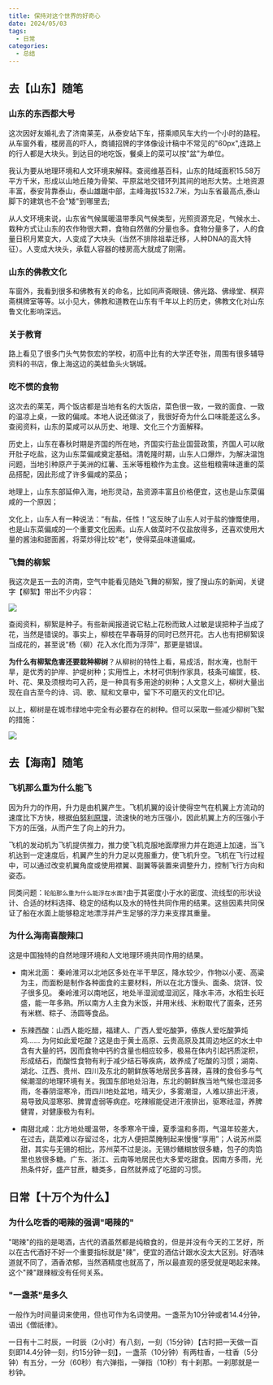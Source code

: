 ```yaml
---
title: 保持对这个世界的好奇心
date: 2024/05/03
tags:
  - 日常
categories:
  - 总结
---
```


## 去【山东】随笔

### 山东的东西都大号

这次因好友婚礼去了济南莱芜，从泰安站下车，搭乘顺风车大约一个小时的路程。从车窗外看，楼房高的吓人，商铺招牌的字体像设计稿中不常见的"60px",连路上的行人都是大块头。到达目的地吃饭，餐桌上的菜可以按"盆"为单位。

我认为要从地理环境和人文环境来解释。查阅维基百科，山东的陆域面积15.58万平方千米，形成以山地丘陵为骨架、平原盆地交错环列其间的地形大势。土地资源丰富，泰安背靠泰山，泰山雄踞中部，主峰海拔1532.7米，为山东省最高点,泰山脚下的建筑也不会"矮"到哪里去;

从人文环境来说，山东省气候属暖温带季风气候类型，光照资源充足，气候水土、栽种方式让山东的农作物很大颗，食物自然做的分量也多。食物分量多了，人的食量日积月累变大，人变成了大块头（当然不排除祖辈迁移，人种DNA的高大特征）。人变成大块头，承载人容器的楼房高大就成了刚需。

### 山东的佛教文化

车窗外，我看到很多和佛教有关的命名，比如同声斋眼镜、佛光路、佛缘堂、棋弈斋棋牌室等等。以小见大，佛教和道教在山东有千年以上的历史，佛教文化对山东鲁文化影响深远。

### 关于教育

路上看见了很多门头气势恢宏的学校，初高中比有的大学还夸张，周围有很多辅导资料的书店，像上海这边的美蛙鱼头火锅城。

### 吃不惯的食物

这次去的莱芜，两个饭店都是当地有名的大饭店，菜色很一致，一致的面食、一致的温凉上桌，一致的偏咸。本地人说还做淡了，我很好奇为什么口味能差这么多。查阅资料，山东的菜咸可以从历史、地理、文化三个方面解释。

历史上，山东在春秋时期是齐国的所在地，齐国实行盐业国营政策，齐国人可以敞开肚子吃盐，这为山东菜偏咸奠定基础。清乾隆时期，山东人口爆炸，为解决温饱问题，当地引种原产于美洲的红薯、玉米等粗粮作为主食。这些粗粮需味道重的菜品搭配，因此形成了许多偏咸的菜品；

地理上，山东东部延伸入海，地形灵动，盐资源丰富且价格便宜，这也是山东菜偏咸的一个原因；

文化上，山东人有一种说法：“有盐，任性！”这反映了山东人对于盐的慷慨使用，也是山东菜偏咸的一个重要文化因素。山东人做菜时不仅盐放得多，还喜欢使用大量的酱油和甜面酱，将菜炒得比较“老”，使得菜品味道偏咸。

### 飞舞的柳絮

我这次是五一去的济南，空气中能看见随处飞舞的柳絮，搜了搜山东的新闻，关键字【柳絮】带出不少内容：

![](https://cetacea-1304984885.cos.ap-shanghai.myqcloud.com/pieces/Snipaste_2024-05-03_13-35-51.jpg)

查阅资料，柳絮是种子。有些新闻报道说它粘上花粉而致人过敏是误把种子当成了花，当然是错误的。事实上，柳枝在早春萌芽的同时已然开花。古人也有把柳絮误当成花的，甚至说“杨（柳）花入水化而为浮萍”，那更是错误。

**为什么有柳絮危害还要栽种柳树**？从柳树的特性上看，易成活，耐水淹，也耐干旱，是优秀的护岸、护堤树种；实用性上，木材可供制作家具，枝条可编筐，枝、叶、花、果及须根均可入药，是一种具有多用途的树种；人文意义上，柳树大量出现在自古至今的诗、词、歌、赋和文章中，留下不可磨灭的文化印记。

以上，柳树是在城市绿地中完全有必要存在的树种。但可以采取一些减少柳树飞絮的措施：

![](https://cetacea-1304984885.cos.ap-shanghai.myqcloud.com/pieces/Snipaste_2024-05-03_13-44-59.jpg)

## 去【海南】随笔

### 飞机那么重为什么能飞

因为升力的作用，升力是由机翼产生。飞机机翼的设计使得空气在机翼上方流动的速度比下方快，根据[伯努利原理](https://baike.baidu.com/item/%E4%BC%AF%E5%8A%AA%E5%88%A9%E5%8E%9F%E7%90%86/9852095?fr=ge_ala)，流速快的地方压强小，因此机翼上方的压强小于下方的压强，从而产生了向上的升力。

飞机的发动机为飞机提供推力，推力使飞机克服地面摩擦力并在跑道上加速，当飞机达到一定速度后，机翼产生的升力足以克服重力，使飞机升空。飞机在飞行过程中，可以通过改变机翼角度或使用襟翼、副翼等装置来调整升力，控制飞行方向和姿态。

同类问题：`轮船那么重为什么能浮在水面?`由于其密度小于水的密度、流线型的形状设计、合适的材料选择、稳定的结构以及水的特性共同作用的结果。这些因素共同保证了船在水面上能够稳定地漂浮并产生足够的浮力来支撑其重量。

### 为什么海南喜酸辣口

这是中国独特的自然地理环境和人文地理环境共同作用的结果。

- 南米北面：
秦岭淮河以北地区多处在半干旱区，降水较少，作物以小麦、高粱为主，而面粉是制作各种面食的主要材料，所以在北方馒头、面条、烧饼、饺子很多见。
秦岭淮河以南地区，地处半湿润或湿润区，降水丰沛，水稻生长旺盛，能一年多熟。所以南方人主食为米饭，并用米线、米粉取代了面条，还另有米糕、粽子、汤圆等食品。

- 东辣西酸：山西人能吃醋，福建人、广西人爱吃酸笋，傣族人爱吃酸笋炖鸡......
为何如此爱吃酸？这是由于黄土高原、云贵高原及其周边地区的水土中含有大量的钙，因而食物中钙的含量也相应较多，极易在体内引起钙质淀积，形成结石，而酸性食物有利于减少结石等疾病，故养成了吃酸的习惯；湖南、湖北、江西、贵州、四川及东北的朝鲜族等地居民多喜辣，喜辣的食俗多与气候潮湿的地理环境有关。我国东部地处沿海，东北的朝鲜族当地气候也湿润多雨，冬春阴湿寒冷，而四川地处盆地，晴天少，多雾潮湿，人难以排出汗液，易导致风湿寒邪、脾胃虚弱等病症。吃辣椒能促进汗液排出，驱寒祛湿，养脾健胃，对健康极为有利。

- 南甜北咸：北方地处暖温带，冬季寒冷干燥，夏季温和多雨，气温年较差大，在过去，蔬菜难以存留过冬，北方人便把菜腌制起来慢慢“享用”；人说苏州菜甜，其实与无锡的相比，苏州菜不过是淡。无锡炒鳝糊放很多糖，包子的肉馅里也放很多糖。广东、浙江、云南等地居民也大多爱吃甜食。因南方多雨，光热条件好，盛产甘蔗，糖类多，自然就养成了吃甜的习惯。

## 日常【十万个为什么】

### 为什么吃香的喝辣的强调"喝辣的"

"喝辣"的指的是喝酒，古代的酒虽然都是纯粮食的，但是并没有今天的工艺好，所以在古代酒好不好一个重要指标就是"辣"，便宜的酒估计跟水没太大区别。好酒味道就不同了，酒香浓郁，当然酒精度也就高了，所以最直观的感受就是喝起来辣。这个"辣"跟辣椒没有任何关系。

### "一盏茶"是多久

一般作为时间量词来使用，但也可作为名词使用。一盏茶为10分钟或者14.4分钟，语出《僧祇律》。

一日有十二时辰，一时辰（2小时）有八刻，一刻（15分钟）【古时把一天做一百刻即14.4分钟一刻，约15分钟一刻】，一盏茶（10分钟）有两柱香，一柱香（5分钟）有五分，一分（60秒）有六弹指，一弹指（10秒）有十刹那。一刹那就是一秒钟。